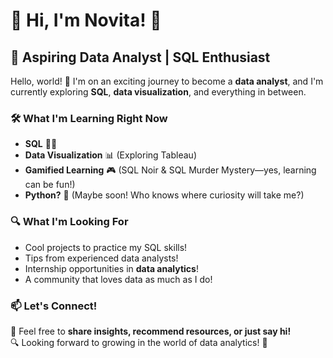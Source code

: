 # 🌟 Hi, I'm Novita! 🌟  
## 🚀 Aspiring Data Analyst | SQL Enthusiast 

Hello, world! 👋 I'm on an exciting journey to become a **data analyst**, and I'm currently exploring **SQL**, **data visualization**, and everything in between.  

### 🛠️ What I'm Learning Right Now  
- **SQL** 🧑‍💻 
- **Data Visualization** 📊 (Exploring Tableau)  
- **Gamified Learning** 🎮 (SQL Noir & SQL Murder Mystery—yes, learning can be fun!)  
- **Python?** 🐍 (Maybe soon! Who knows where curiosity will take me?)  

### 🔍 What I'm Looking For  
- Cool projects to practice my SQL skills!  
- Tips from experienced data analysts!  
- Internship opportunities in **data analytics**!  
- A community that loves data as much as I do!  

### 📫 Let's Connect!  
💬 Feel free to **share insights, recommend resources, or just say hi!**  
🔍 Looking forward to growing in the world of data analytics! 🚀  
<!---
NovitaTesa/NovitaTesa is a ✨ special ✨ repository because its `README.md` (this file) appears on your GitHub profile.
You can click the Preview link to take a look at your changes.
--->
